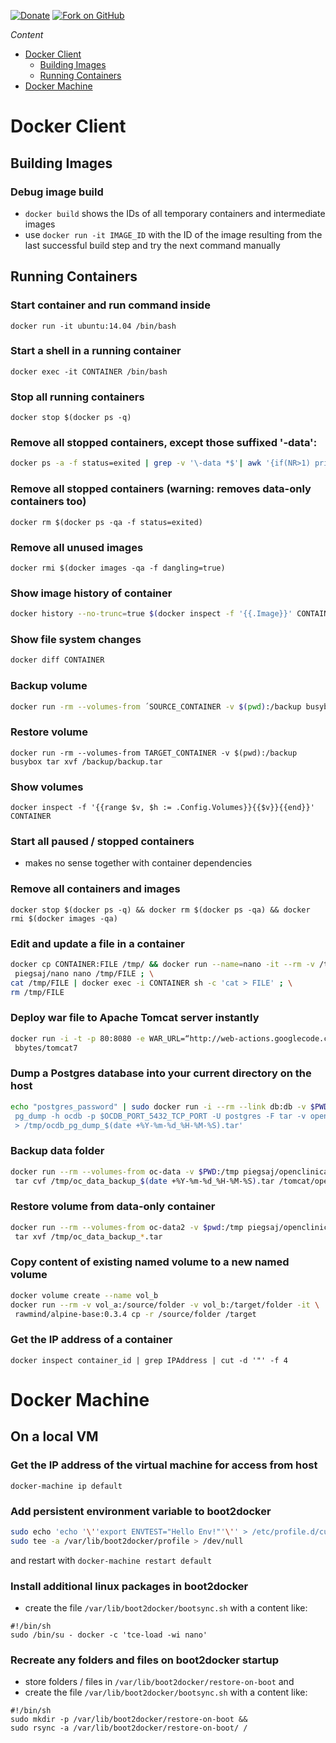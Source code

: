 [![Donate](https://img.shields.io/badge/Donate-PayPal-blue.svg)](https://www.paypal.com/cgi-bin/webscr?cmd=_s-xclick&hosted_button_id=WZJTZ3V8KKARC) [![Fork on GitHub](https://img.shields.io/github/forks/badges/shields.svg?style=flat&label=Fork%20on%20GitHub&color=blue)](https://github.com/JensPiegsa/docker-cheat-sheet/edit/master/README.md#fork-destination-box)

*Content*
* [Docker Client](#docker-client)
   * [Building Images](#building-images)
   * [Running Containers](#running-containers)
* [Docker Machine](#docker-machine)

# Docker Client

## Building Images

### Debug image build

* `docker build` shows the IDs of all temporary containers and intermediate images
* use `docker run -it IMAGE_ID` with the ID of the image resulting from the last successful build step and try the next command manually

## Running Containers

### Start container and run command inside
    docker run -it ubuntu:14.04 /bin/bash

### Start a shell in a running container
    docker exec -it CONTAINER /bin/bash

### Stop all running containers
    docker stop $(docker ps -q)

### Remove all stopped containers, except those suffixed '-data':

```sh
docker ps -a -f status=exited | grep -v '\-data *$'| awk '{if(NR>1) print $1}' | xargs -r docker rm
```

### Remove all stopped containers (warning: removes data-only containers too)
    docker rm $(docker ps -qa -f status=exited)

### Remove all unused images
    docker rmi $(docker images -qa -f dangling=true)

### Show image history of container

```sh
docker history --no-trunc=true $(docker inspect -f '{{.Image}}' CONTAINER)
```

### Show file system changes

```sh
docker diff CONTAINER
```

### Backup volume

```sh
docker run -rm --volumes-from ´SOURCE_CONTAINER -v $(pwd):/backup busybox tar cvf /backup/backup.tar /data
```

### Restore volume
    docker run -rm --volumes-from TARGET_CONTAINER -v $(pwd):/backup busybox tar xvf /backup/backup.tar

### Show volumes
    docker inspect -f '{{range $v, $h := .Config.Volumes}}{{$v}}{{end}}' CONTAINER

### Start all paused / stopped containers

* makes no sense together with container dependencies

### Remove all containers and images
    docker stop $(docker ps -q) && docker rm $(docker ps -qa) && docker rmi $(docker images -qa)

### Edit and update a file in a container

```sh
docker cp CONTAINER:FILE /tmp/ && docker run --name=nano -it --rm -v /tmp:/tmp \
 piegsaj/nano nano /tmp/FILE ; \
cat /tmp/FILE | docker exec -i CONTAINER sh -c 'cat > FILE' ; \
rm /tmp/FILE
```

### Deploy war file to Apache Tomcat server instantly

```sh
docker run -i -t -p 80:8080 -e WAR_URL=“http://web-actions.googlecode.com/files/helloworld.war” \
 bbytes/tomcat7
```

### Dump a Postgres database into your current directory on the host

``` sh
echo "postgres_password" | sudo docker run -i --rm --link db:db -v $PWD:/tmp postgres:8 sh -c ' \
 pg_dump -h ocdb -p $OCDB_PORT_5432_TCP_PORT -U postgres -F tar -v openclinica \
 > /tmp/ocdb_pg_dump_$(date +%Y-%m-%d_%H-%M-%S).tar'
```

### Backup data folder

```sh
docker run --rm --volumes-from oc-data -v $PWD:/tmp piegsaj/openclinica \
 tar cvf /tmp/oc_data_backup_$(date +%Y-%m-%d_%H-%M-%S).tar /tomcat/openclinica.data
```

### Restore volume from data-only container

```sh
docker run --rm --volumes-from oc-data2 -v $pwd:/tmp piegsaj/openclinica \
 tar xvf /tmp/oc_data_backup_*.tar
```

### Copy content of existing named volume to a new named volume

```sh
docker volume create --name vol_b
docker run --rm -v vol_a:/source/folder -v vol_b:/target/folder -it \
 rawmind/alpine-base:0.3.4 cp -r /source/folder /target
```

### Get the IP address of a container

    docker inspect container_id | grep IPAddress | cut -d '"' -f 4

# Docker Machine

## On a local VM

### Get the IP address of the virtual machine for access from host

    docker-machine ip default

### Add persistent environment variable to boot2docker

```sh
sudo echo 'echo '\''export ENVTEST="Hello Env!"'\'' > /etc/profile.d/custom.sh' | \
sudo tee -a /var/lib/boot2docker/profile > /dev/null
```

and restart with `docker-machine restart default`

### Install additional linux packages in boot2docker

* create the file `/var/lib/boot2docker/bootsync.sh` with a content like:

```
#!/bin/sh
sudo /bin/su - docker -c 'tce-load -wi nano'
```

### Recreate any folders and files on boot2docker startup

* store folders / files in `/var/lib/boot2docker/restore-on-boot` and
* create the file `/var/lib/boot2docker/bootsync.sh` with a content like:

```
#!/bin/sh
sudo mkdir -p /var/lib/boot2docker/restore-on-boot &&
sudo rsync -a /var/lib/boot2docker/restore-on-boot/ /
```
